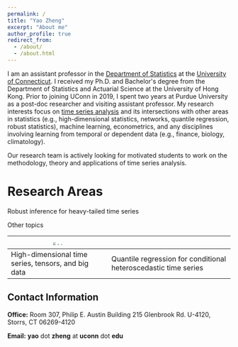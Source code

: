 ```yaml
---
permalink: /
title: "Yao Zheng"
excerpt: "About me"
author_profile: true
redirect_from: 
  - /about/
  - /about.html
---
```


I am an assistant professor in the [Department of Statistics](https://statistics.uconn.edu/) at the [University of Connecticut](https://uconn.edu/). I received my Ph.D. and Bachelor's degree from the Department of Statistics and Actuarial Science at the University of Hong Kong. Prior to joining UConn in 2019, I spent two  years at Purdue University as a post-doc researcher and visiting assistant professor. My research interests focus on [time series analysis](https://en.wikipedia.org/wiki/Time_series) and its intersections with other areas in statistics (e.g., high-dimensional statistics, networks, quantile regression, robust statistics), machine learning, econometrics, and any disciplines involving learning from temporal or dependent data (e.g., finance, biology, climatology).

Our research team is actively looking for motivated students to work on the methodology, theory and applications of time series analysis.

# Research Areas



Robust inference for heavy-tailed time series



Other topics

| <img src="https://yaozheng-stat.github.io/images/profile.jpg" style="zoom:40%;" /> <img src="https://yaozheng-stat.github.io/images/profile.jpg" style="zoom:20%;" /> <img src="https://yaozheng-stat.github.io/images/profile.jpg" style="zoom:20%;" />|                                                              |
| ------------------------------------------------------------ | ------------------------------------------------------------ |
| High-dimensional time series, tensors, and big data          | Quantile regression for conditional heteroscedastic time series |



## Contact Information

**Office:**  Room 307, Philip E. Austin Building
215 Glenbrook Rd. U-4120, Storrs, CT 06269-4120

**Email:**  **yao** dot **zheng** at **uconn** dot **edu**

